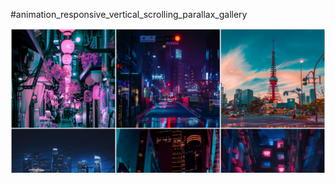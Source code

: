 #animation_responsive_vertical_scrolling_parallax_gallery

![alt text](Responsive_vertical_scrolling_parallax_gallery.png)